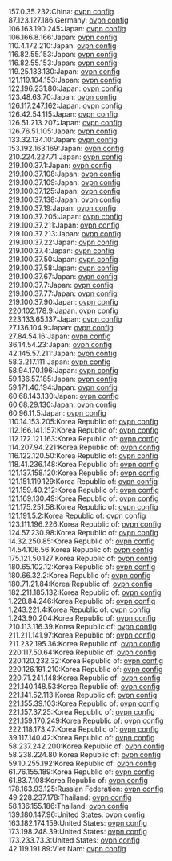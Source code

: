 157.0.35.232:China: [ovpn config](vpn/157_0_35_232.ovpn)  
87.123.127.186:Germany: [ovpn config](vpn/87_123_127_186.ovpn)  
106.163.190.245:Japan: [ovpn config](vpn/106_163_190_245.ovpn)  
106.166.8.166:Japan: [ovpn config](vpn/106_166_8_166.ovpn)  
110.4.172.210:Japan: [ovpn config](vpn/110_4_172_210.ovpn)  
116.82.55.153:Japan: [ovpn config](vpn/116_82_55_153.ovpn)  
116.82.55.153:Japan: [ovpn config](vpn/116_82_55_153.ovpn)  
119.25.133.130:Japan: [ovpn config](vpn/119_25_133_130.ovpn)  
121.119.104.153:Japan: [ovpn config](vpn/121_119_104_153.ovpn)  
122.196.231.80:Japan: [ovpn config](vpn/122_196_231_80.ovpn)  
123.48.63.70:Japan: [ovpn config](vpn/123_48_63_70.ovpn)  
126.117.247.162:Japan: [ovpn config](vpn/126_117_247_162.ovpn)  
126.42.54.115:Japan: [ovpn config](vpn/126_42_54_115.ovpn)  
126.51.213.207:Japan: [ovpn config](vpn/126_51_213_207.ovpn)  
126.76.51.105:Japan: [ovpn config](vpn/126_76_51_105.ovpn)  
133.32.134.10:Japan: [ovpn config](vpn/133_32_134_10.ovpn)  
153.192.163.169:Japan: [ovpn config](vpn/153_192_163_169.ovpn)  
210.224.227.71:Japan: [ovpn config](vpn/210_224_227_71.ovpn)  
219.100.37.1:Japan: [ovpn config](vpn/219_100_37_1.ovpn)  
219.100.37.108:Japan: [ovpn config](vpn/219_100_37_108.ovpn)  
219.100.37.109:Japan: [ovpn config](vpn/219_100_37_109.ovpn)  
219.100.37.125:Japan: [ovpn config](vpn/219_100_37_125.ovpn)  
219.100.37.138:Japan: [ovpn config](vpn/219_100_37_138.ovpn)  
219.100.37.19:Japan: [ovpn config](vpn/219_100_37_19.ovpn)  
219.100.37.205:Japan: [ovpn config](vpn/219_100_37_205.ovpn)  
219.100.37.211:Japan: [ovpn config](vpn/219_100_37_211.ovpn)  
219.100.37.213:Japan: [ovpn config](vpn/219_100_37_213.ovpn)  
219.100.37.22:Japan: [ovpn config](vpn/219_100_37_22.ovpn)  
219.100.37.4:Japan: [ovpn config](vpn/219_100_37_4.ovpn)  
219.100.37.50:Japan: [ovpn config](vpn/219_100_37_50.ovpn)  
219.100.37.58:Japan: [ovpn config](vpn/219_100_37_58.ovpn)  
219.100.37.67:Japan: [ovpn config](vpn/219_100_37_67.ovpn)  
219.100.37.7:Japan: [ovpn config](vpn/219_100_37_7.ovpn)  
219.100.37.77:Japan: [ovpn config](vpn/219_100_37_77.ovpn)  
219.100.37.90:Japan: [ovpn config](vpn/219_100_37_90.ovpn)  
220.102.178.9:Japan: [ovpn config](vpn/220_102_178_9.ovpn)  
223.133.65.137:Japan: [ovpn config](vpn/223_133_65_137.ovpn)  
27.136.104.9:Japan: [ovpn config](vpn/27_136_104_9.ovpn)  
27.84.54.16:Japan: [ovpn config](vpn/27_84_54_16.ovpn)  
36.14.54.23:Japan: [ovpn config](vpn/36_14_54_23.ovpn)  
42.145.57.211:Japan: [ovpn config](vpn/42_145_57_211.ovpn)  
58.3.217.111:Japan: [ovpn config](vpn/58_3_217_111.ovpn)  
58.94.170.196:Japan: [ovpn config](vpn/58_94_170_196.ovpn)  
59.136.57.185:Japan: [ovpn config](vpn/59_136_57_185.ovpn)  
59.171.40.194:Japan: [ovpn config](vpn/59_171_40_194.ovpn)  
60.68.143.130:Japan: [ovpn config](vpn/60_68_143_130.ovpn)  
60.68.29.130:Japan: [ovpn config](vpn/60_68_29_130.ovpn)  
60.96.11.5:Japan: [ovpn config](vpn/60_96_11_5.ovpn)  
110.14.153.205:Korea Republic of: [ovpn config](vpn/110_14_153_205.ovpn)  
112.166.141.157:Korea Republic of: [ovpn config](vpn/112_166_141_157.ovpn)  
112.172.121.163:Korea Republic of: [ovpn config](vpn/112_172_121_163.ovpn)  
114.207.94.221:Korea Republic of: [ovpn config](vpn/114_207_94_221.ovpn)  
116.122.120.50:Korea Republic of: [ovpn config](vpn/116_122_120_50.ovpn)  
118.41.236.148:Korea Republic of: [ovpn config](vpn/118_41_236_148.ovpn)  
121.137.158.120:Korea Republic of: [ovpn config](vpn/121_137_158_120.ovpn)  
121.151.119.129:Korea Republic of: [ovpn config](vpn/121_151_119_129.ovpn)  
121.159.40.212:Korea Republic of: [ovpn config](vpn/121_159_40_212.ovpn)  
121.169.130.49:Korea Republic of: [ovpn config](vpn/121_169_130_49.ovpn)  
121.175.251.58:Korea Republic of: [ovpn config](vpn/121_175_251_58.ovpn)  
121.191.5.2:Korea Republic of: [ovpn config](vpn/121_191_5_2.ovpn)  
123.111.196.226:Korea Republic of: [ovpn config](vpn/123_111_196_226.ovpn)  
124.57.230.98:Korea Republic of: [ovpn config](vpn/124_57_230_98.ovpn)  
14.32.250.85:Korea Republic of: [ovpn config](vpn/14_32_250_85.ovpn)  
14.54.106.56:Korea Republic of: [ovpn config](vpn/14_54_106_56.ovpn)  
175.121.50.127:Korea Republic of: [ovpn config](vpn/175_121_50_127.ovpn)  
180.65.102.12:Korea Republic of: [ovpn config](vpn/180_65_102_12.ovpn)  
180.66.32.2:Korea Republic of: [ovpn config](vpn/180_66_32_2.ovpn)  
180.71.21.84:Korea Republic of: [ovpn config](vpn/180_71_21_84.ovpn)  
182.211.185.132:Korea Republic of: [ovpn config](vpn/182_211_185_132.ovpn)  
1.228.84.246:Korea Republic of: [ovpn config](vpn/1_228_84_246.ovpn)  
1.243.221.4:Korea Republic of: [ovpn config](vpn/1_243_221_4.ovpn)  
1.243.90.204:Korea Republic of: [ovpn config](vpn/1_243_90_204.ovpn)  
210.113.116.39:Korea Republic of: [ovpn config](vpn/210_113_116_39.ovpn)  
211.211.141.97:Korea Republic of: [ovpn config](vpn/211_211_141_97.ovpn)  
211.232.195.36:Korea Republic of: [ovpn config](vpn/211_232_195_36.ovpn)  
220.117.50.64:Korea Republic of: [ovpn config](vpn/220_117_50_64.ovpn)  
220.120.232.32:Korea Republic of: [ovpn config](vpn/220_120_232_32.ovpn)  
220.126.191.210:Korea Republic of: [ovpn config](vpn/220_126_191_210.ovpn)  
220.71.241.148:Korea Republic of: [ovpn config](vpn/220_71_241_148.ovpn)  
221.140.148.53:Korea Republic of: [ovpn config](vpn/221_140_148_53.ovpn)  
221.141.52.113:Korea Republic of: [ovpn config](vpn/221_141_52_113.ovpn)  
221.155.39.103:Korea Republic of: [ovpn config](vpn/221_155_39_103.ovpn)  
221.157.37.25:Korea Republic of: [ovpn config](vpn/221_157_37_25.ovpn)  
221.159.170.249:Korea Republic of: [ovpn config](vpn/221_159_170_249.ovpn)  
222.118.173.47:Korea Republic of: [ovpn config](vpn/222_118_173_47.ovpn)  
39.117.140.42:Korea Republic of: [ovpn config](vpn/39_117_140_42.ovpn)  
58.237.242.200:Korea Republic of: [ovpn config](vpn/58_237_242_200.ovpn)  
58.238.224.80:Korea Republic of: [ovpn config](vpn/58_238_224_80.ovpn)  
59.10.255.192:Korea Republic of: [ovpn config](vpn/59_10_255_192.ovpn)  
61.76.155.189:Korea Republic of: [ovpn config](vpn/61_76_155_189.ovpn)  
61.83.7.108:Korea Republic of: [ovpn config](vpn/61_83_7_108.ovpn)  
178.163.93.125:Russian Federation: [ovpn config](vpn/178_163_93_125.ovpn)  
49.228.237.178:Thailand: [ovpn config](vpn/49_228_237_178.ovpn)  
58.136.155.186:Thailand: [ovpn config](vpn/58_136_155_186.ovpn)  
139.180.147.96:United States: [ovpn config](vpn/139_180_147_96.ovpn)  
163.182.174.159:United States: [ovpn config](vpn/163_182_174_159.ovpn)  
173.198.248.39:United States: [ovpn config](vpn/173_198_248_39.ovpn)  
173.233.73.3:United States: [ovpn config](vpn/173_233_73_3.ovpn)  
42.119.191.89:Viet Nam: [ovpn config](vpn/42_119_191_89.ovpn)  
